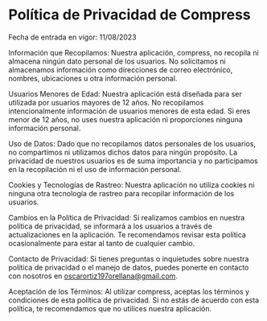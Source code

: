 <!DOCTYPE html>
<html lang="en">
<head>
    <meta charset="UTF-8">
    <meta http-equiv="X-UA-Compatible" content="IE=edge">
    <meta name="viewport" content="width=device-width, initial-scale=1.0">
    <title>Document</title>
</head>
<body>
   <h1> Política de Privacidad de Compress</h1> 
<p>
Fecha de entrada en vigor: 11/08/2023

Información que Recopilamos:
Nuestra aplicación, compress, no recopila ni almacena ningún dato personal de los usuarios. No solicitamos ni almacenamos información como direcciones de correo electrónico, nombres, ubicaciones u otra información personal.

Usuarios Menores de Edad:
Nuestra aplicación está diseñada para ser utilizada por usuarios mayores de 12 años. No recopilamos intencionalmente información de usuarios menores de esta edad. Si eres menor de 12 años, no uses nuestra aplicación ni proporciones ninguna información personal.

Uso de Datos:
Dado que no recopilamos datos personales de los usuarios, no compartimos ni utilizamos dichos datos para ningún propósito. La privacidad de nuestros usuarios es de suma importancia y no participamos en la recopilación ni el uso de información personal.

Cookies y Tecnologías de Rastreo:
Nuestra aplicación no utiliza cookies ni ninguna otra tecnología de rastreo para recopilar información de los usuarios.

Cambios en la Política de Privacidad:
Si realizamos cambios en nuestra política de privacidad, se informará a los usuarios a través de actualizaciones en la aplicación. Te recomendamos revisar esta política ocasionalmente para estar al tanto de cualquier cambio.

Contacto de Privacidad:
Si tienes preguntas o inquietudes sobre nuestra política de privacidad o el manejo de datos, puedes ponerte en contacto con nosotros en oscarortiz197orellana@gmail.com.

Aceptación de los Términos:
Al utilizar compress, aceptas los términos y condiciones de esta política de privacidad. Si no estás de acuerdo con esta política, te recomendamos que no utilices nuestra aplicación.
</p>
</body>
</html>
